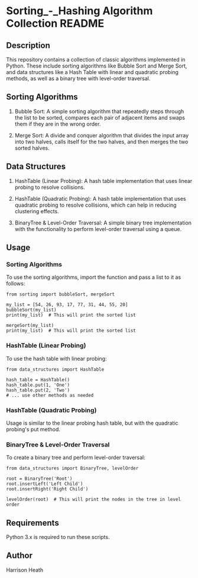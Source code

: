 # Sorting_-_Hashing Algorithm Collection README

## Description 

This repository contains a collection of classic algorithms implemented in Python. These include sorting algorithms like Bubble Sort and Merge Sort, and data structures like a Hash Table with linear and quadratic probing methods, as well as a binary tree with level-order traversal.

## Sorting Algorithms 
1. Bubble Sort: A simple sorting algorithm that repeatedly steps through the list to be sorted, compares each pair of adjacent items and swaps them if they are in the wrong order.

2. Merge Sort: A divide and conquer algorithm that divides the input array into two halves, calls itself for the two halves, and then merges the two sorted halves.

## Data Structures
1. HashTable (Linear Probing): A hash table implementation that uses linear probing to resolve collisions.

2. HashTable (Quadratic Probing): A hash table implementation that uses quadratic probing to resolve collisions, which can help in reducing clustering effects.

3. BinaryTree & Level-Order Traversal: A simple binary tree implementation with the functionality to perform level-order traversal using a queue.

## Usage 
### Sorting Algorithms 
To use the sorting algorithms, import the function and pass a list to it as follows:
```
from sorting import bubbleSort, mergeSort

my_list = [54, 26, 93, 17, 77, 31, 44, 55, 20]
bubbleSort(my_list)
print(my_list)  # This will print the sorted list

mergeSort(my_list)
print(my_list)  # This will print the sorted list
```
### HashTable (Linear Probing)
To use the hash table with linear probing:
```
from data_structures import HashTable

hash_table = HashTable()
hash_table.put(1, 'One')
hash_table.put(2, 'Two')
# ... use other methods as needed
```
### HashTable (Quadratic Probing)
Usage is similar to the linear probing hash table, but with the quadratic probing's put method.

### BinaryTree & Level-Order Traversal
To create a binary tree and perform level-order traversal:
```
from data_structures import BinaryTree, levelOrder

root = BinaryTree('Root')
root.insertLeft('Left Child')
root.insertRight('Right Child')

levelOrder(root)  # This will print the nodes in the tree in level order
```
## Requirements 
Python 3.x is required to run these scripts.

## Author 
Harrison Heath 

